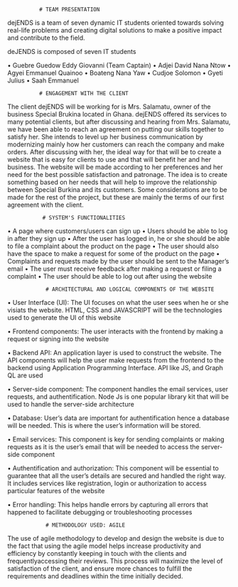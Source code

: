               # TEAM PRESENTATION

dejENDS is a team of seven dynamic IT students oriented towards solving real-life problems and 
creating digital solutions to make a positive impact and contribute to the field.

deJENDS is composed of seven IT students 

  • Guebre Guedow Eddy Giovanni (Team Captain)
  • Adjei David Nana Ntow
  • Agyei Emmanuel Quainoo
  • Boateng Nana Yaw
  • Cudjoe Solomon
  • Gyeti Julius
  • Saah Emmanuel

              # ENGAGEMENT WITH THE CLIENT
    
The client dejENDS will be working for is Mrs. Salamatu, owner of the business Special Brukina located in Ghana. dejENDS offered its services 
to many potential clients, but after discussing and hearing from Mrs. Salamatu, we have been able to reach an agreement on putting our skills 
together to satisfy her. She intends to level up her business communication by modernizing mainly how her customers can reach the company and 
make orders. After discussing with her, the ideal way for that will be to create a website that is easy for clients to use and that will 
benefit her and her business. The website will be made according to her preferences and her need for the best possible satisfaction and 
patronage. The idea is to create something based on her needs that will help to improve the relationship between Special Burkina and its 
customers. Some considerations are to be made for the rest of the project, but these are mainly the terms of our first agreement with the client.

               # SYSTEM'S FUNCTIONALITIES

• A page where customers/users can sign up
• Users should be able to log in after they sign up
• After the user has logged in, he or she should be able to file a 
complaint about the product on the page
• The user should also have the space to make a request for some of 
the product on the page
• Complaints and requests made by the user should be sent to the 
Manager’s email
• The user must receive feedback after making a request or filing a 
complaint
• The user should be able to log out after using the website

                # ARCHITECTURAL AND LOGICAL COMPONENTS OF THE WEBSITE
                
• User Interface (UI): The UI focuses on what the user sees when he or she visiats the website. HTML, CSS and JAVASCRIPT will 
be the technologies used to generate the UI of this website

• Frontend components: The user interacts with the frontend by making a request or signing into the website

• Backend API: An application layer is used to construct the website. The API components will help the user make requests
from the frontend to the backend using Application Programming Interface. API like JS, and Graph QL are used

• Server-side component: The component handles the email services, user requests, and authentification. Node Js is one 
popular library kit that will be used to handle the server-side architecture

• Database: User’s data are important for authentification hence a database will be needed. This is where the user’s information will 
be stored.

• Email services: This component is key for sending complaints or making requests as it is the user’s email that will be needed to 
access the server-side component

• Authentification and authorization: This component will be essential to guarantee that all the user’s details are secured and 
handled the right way. It includes services like registration, login or authorization to access particular features of the website

• Error handling: This helps handle errors by capturing all errors that happened to facilitate debugging or troubleshooting
processes

                # METHODOLOGY USED: AGILE 
                
The use of agile methodology to develop and design the website is due to the fact that using the agile model helps increase productivity and 
efficiency by constantly keeping in touch with the clients and frequentlyaccessing their reviews. This process will maximize the level of 
satisfaction of the client, and ensure more chances to fulfill the requirements and deadlines within the time initially decided.

